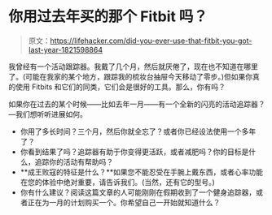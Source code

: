 # 你用过去年买的那个 Fitbit 吗？

> 原文：<https://lifehacker.com/did-you-ever-use-that-fitbit-you-got-last-year-1821598864>

我曾经有一个活动跟踪器。我戴了几个月，然后就厌倦了，现在也不知道在哪里了。(可能在我家的某个地方，跟踪我的梳妆台抽屉今天移动了零步。)但如果你真的使用 Fitbits 和它们的同类，它们会是很好的工具。那么，你有吗？



如果你在过去的某个时候——比如去年一月——有一个全新的闪亮的活动追踪器？—我们想听听进展如何。

*   你用了多长时间？三个月，然后你就全忘了？或者你已经设法使用一个多年了？
*   你看到结果了吗？追踪器有助于你变得更活跃，或者减肥吗？你的目标是什么，追踪你的活动有帮助吗？
*   **成王败寇的特征是什么？**如果您不能忍受在手腕上戴东西，或者心率功能在您的体验中绝对重要，请告诉我们。(当然，还有它的型号。)
*   你有什么建议？阅读这篇文章的人可能刚刚在假期收到了一个健身追踪器，或者正在为一月的计划购买一个。你希望自己一开始就知道什么？